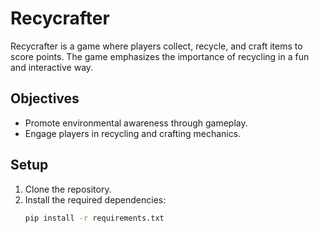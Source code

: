 # Recycrafter
Recycrafter is a game where players collect, recycle, and craft items to score points. The game emphasizes the importance of recycling in a fun and interactive way.

## Objectives
- Promote environmental awareness through gameplay.
- Engage players in recycling and crafting mechanics.

## Setup
1. Clone the repository.
2. Install the required dependencies:
   ```bash
   pip install -r requirements.txt

